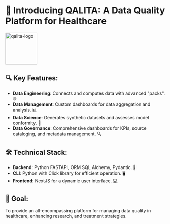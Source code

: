# 🚀 Introducing QALITA: A Data Quality Platform for Healthcare

<img src="https://platform.qalita.io/logo.svg" alt="qalita-logo" height="100">

## 🔍 Key Features:
- **Data Engineering**: Connects and computes data with advanced "packs". 🌐
- **Data Management**: Custom dashboards for data aggregation and analysis. 📊
- **Data Science**: Generates synthetic datasets and assesses model conformity. 🧬
- **Data Governance**: Comprehensive dashboards for KPIs, source cataloging, and metadata management. 🔍

## 🛠️ Technical Stack:
- **Backend**: Python FASTAPI, ORM SQL Alchemy, Pydantic. 🐍
- **CLI**: Python with Click library for efficient operation. 🖥️
- **Frontend**: NextJS for a dynamic user interface. 💻

## 🎯 Goal:
To provide an all-encompassing platform for managing data quality in healthcare, enhancing research, and treatment strategies.
